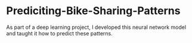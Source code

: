 # Prediciting-Bike-Sharing-Patterns
As part of a deep learning project, I developed this neural network model and taught it how to predict these patterns.

